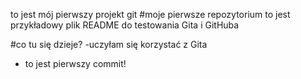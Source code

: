 to jest mój pierwszy projekt git
#moje pierwsze repozytorium 
to jest przykładowy plik README do testowania Gita i GitHuba

#co tu się dzieje?
-uczyłam się korzystać z Gita
- to jest pierwszy commit!